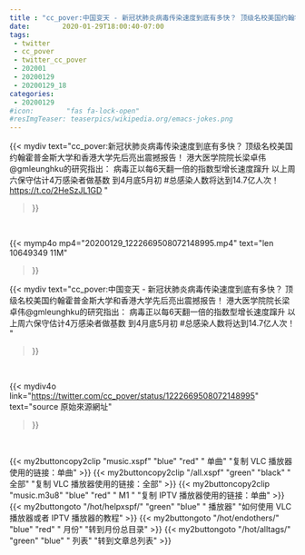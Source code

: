 ```yaml
---
title : "cc_pover:中国变天 - 新冠状肺炎病毒传染速度到底有多快？ 顶级名校美国约翰霍普金斯大学和香港大学先后亮出震撼报告！ 港大医学院院长梁卓伟@gmleunghku的研究指出： 病毒正以每6天翻一倍的指数型增长速度蹿升  以上周六保守估计4万感染者做基数 到4月底5月初 #总感染人数将达到14.7亿人次！ "
date:        2020-01-29T18:00:40-07:00
tags:
 - twitter
 - cc_pover
 - twitter_cc_pover
 - 202001
 - 20200129
 - 20200129_18
categories:
 - 20200129
#icon:        "fas fa-lock-open"
#resImgTeaser: teaserpics/wikipedia.org/emacs-jokes.png
---
```


{{< mydiv text="cc_pover:新冠状肺炎病毒传染速度到底有多快？ 顶级名校美国约翰霍普金斯大学和香港大学先后亮出震撼报告！ 港大医学院院长梁卓伟@gmleunghku的研究指出： 病毒正以每6天翻一倍的指数型增长速度蹿升  以上周六保守估计4万感染者做基数 到4月底5月初 #总感染人数将达到14.7亿人次！ https://t.co/2HeSzJL1GD "
>}}
<br>


{{< mymp4o mp4="20200129_1222669508072148995.mp4"
text="len 10649349    11M"
>}}


{{< mydiv text="cc_pover:中国变天 - 新冠状肺炎病毒传染速度到底有多快？ 顶级名校美国约翰霍普金斯大学和香港大学先后亮出震撼报告！ 港大医学院院长梁卓伟@gmleunghku的研究指出： 病毒正以每6天翻一倍的指数型增长速度蹿升  以上周六保守估计4万感染者做基数 到4月底5月初 #总感染人数将达到14.7亿人次！ "
>}}
<br>

{{< mydiv4o link="https://twitter.com/cc_pover/status/1222669508072148995"
text="source 原始來源網址"
>}}


<br>

{{< my2buttoncopy2clip "music.xspf"        "blue"   "red"    " 单曲"  "复制 VLC 播放器使用的链接：单曲" >}} {{< my2buttoncopy2clip "/all.xspf"         "green"  "black"  " 全部"  "复制 VLC 播放器使用的链接：全部" >}} {{< my2buttoncopy2clip "music.m3u8"        "blue"   "red"    " M1 "    "复制 IPTV 播放器使用的链接：单曲" >}} {{< my2buttongoto      "/hot/helpxspf/"    "green"  "blue"   " 播放器" "如何使用 VLC 播放器或者 IPTV 播放器的教程" >}} {{< my2buttongoto      "/hot/endothers/"   "blue"   "red"    " 月份"   "转到月份总目录" >}} {{< my2buttongoto      "/hot/alltags/"     "green"  "blue"   " 列表"   "转到文章总列表" >}} 
